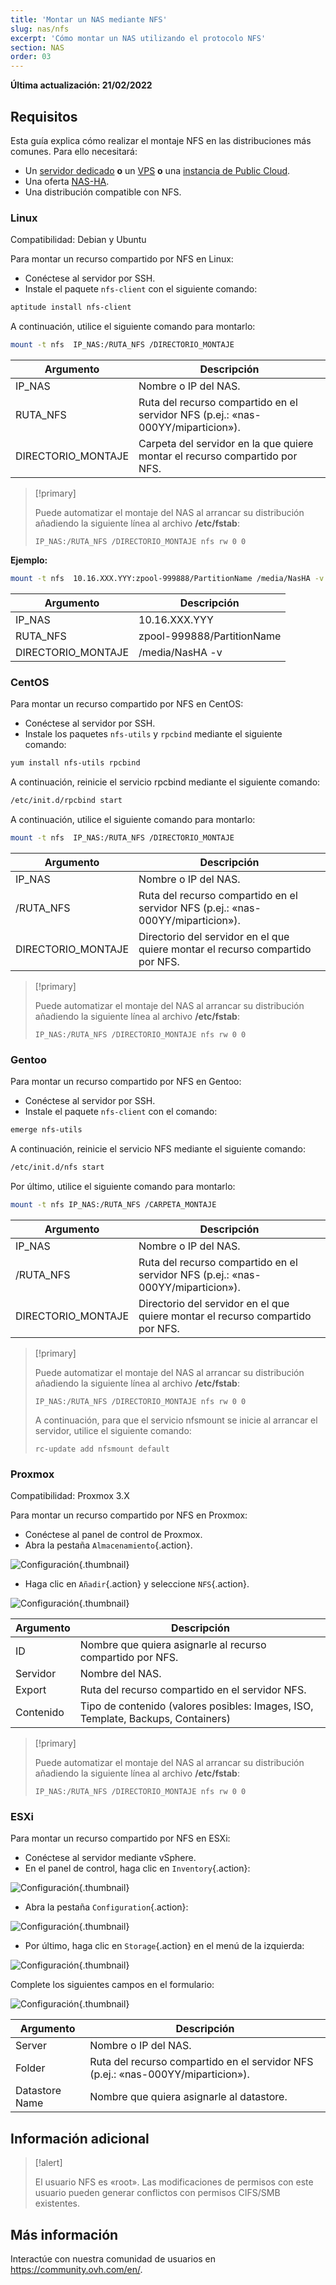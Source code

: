 ```yaml
---
title: 'Montar un NAS mediante NFS'
slug: nas/nfs
excerpt: 'Cómo montar un NAS utilizando el protocolo NFS'
section: NAS
order: 03
---
```


**Última actualización: 21/02/2022**

## Requisitos

Esta guía explica cómo realizar el montaje NFS en las distribuciones más comunes. Para ello necesitará:

- Un [servidor dedicado](https://www.ovhcloud.com/es/bare-metal/) **o** un [VPS](https://www.ovhcloud.com/es/vps/) **o** una [instancia de Public Cloud](https://www.ovhcloud.com/es/public-cloud/).
- Una oferta [NAS-HA](https://www.ovh.com/world/es/nas/).
- Una distribución compatible con NFS.


### Linux

Compatibilidad: Debian y Ubuntu

Para montar un recurso compartido por NFS en Linux:

- Conéctese al servidor por SSH.
- Instale el paquete `nfs-client` con el siguiente comando:


```sh
aptitude install nfs-client
```

A continuación, utilice el siguiente comando para montarlo:


```sh
mount -t nfs  IP_NAS:/RUTA_NFS /DIRECTORIO_MONTAJE
```

|Argumento|Descripción|
|---|---|
|IP_NAS|Nombre o IP del NAS.|
|RUTA_NFS|Ruta del recurso compartido en el servidor NFS (p.ej.: «nas-000YY/miparticion»).|
|DIRECTORIO_MONTAJE|Carpeta del servidor en la que quiere montar el recurso compartido por NFS.|


> [!primary]
>
> Puede automatizar el montaje del NAS al arrancar su distribución añadiendo la siguiente línea al archivo **/etc/fstab**:
>
> ```
> IP_NAS:/RUTA_NFS /DIRECTORIO_MONTAJE nfs rw 0 0
> ```
>

**Ejemplo:**

```sh
mount -t nfs  10.16.XXX.YYY:zpool-999888/PartitionName /media/NasHA -v
```

|Argumento|Descripción|
|---|---|
|IP_NAS|10.16.XXX.YYY|
|RUTA_NFS|zpool-999888/PartitionName|
|DIRECTORIO_MONTAJE|/media/NasHA -v|

### CentOS

Para montar un recurso compartido por NFS en CentOS:

- Conéctese al servidor por SSH.
- Instale los paquetes `nfs-utils` y `rpcbind` mediante el siguiente comando:


```sh
yum install nfs-utils rpcbind
```

A continuación, reinicie el servicio rpcbind mediante el siguiente comando:


```sh
/etc/init.d/rpcbind start
```

A continuación, utilice el siguiente comando para montarlo:

```sh
mount -t nfs  IP_NAS:/RUTA_NFS /DIRECTORIO_MONTAJE
```

|Argumento|Descripción|
|---|---|
|IP_NAS|Nombre o IP del NAS.|
|/RUTA_NFS|Ruta del recurso compartido en el servidor NFS (p.ej.: «nas-000YY/miparticion»).|
|DIRECTORIO_MONTAJE|Directorio del servidor en el que quiere montar el recurso compartido por NFS.|


> [!primary]
>
> Puede automatizar el montaje del NAS al arrancar su distribución añadiendo la siguiente línea al archivo **/etc/fstab**:
>
> ```
> IP_NAS:/RUTA_NFS /DIRECTORIO_MONTAJE nfs rw 0 0
> ```
>

### Gentoo

Para montar un recurso compartido por NFS en Gentoo:

- Conéctese al servidor por SSH.
- Instale el paquete `nfs-client` con el comando:


```sh
emerge nfs-utils
```

A continuación, reinicie el servicio NFS mediante el siguiente comando:

```sh
/etc/init.d/nfs start
```

Por último, utilice el siguiente comando para montarlo:


```sh
mount -t nfs IP_NAS:/RUTA_NFS /CARPETA_MONTAJE
```

|Argumento|Descripción|
|---|---|
|IP_NAS|Nombre o IP del NAS.|
|/RUTA_NFS|Ruta del recurso compartido en el servidor NFS (p.ej.: «nas-000YY/miparticion»).|
|DIRECTORIO_MONTAJE|Directorio del servidor en el que quiere montar el recurso compartido por NFS.|


> [!primary]
>
> Puede automatizar el montaje del NAS al arrancar su distribución añadiendo la siguiente línea al archivo **/etc/fstab**:
>
> ```
> IP_NAS:/RUTA_NFS /DIRECTORIO_MONTAJE nfs rw 0 0
> ```
>
> A continuación, para que el servicio nfsmount se inicie al arrancar el servidor, utilice el siguiente comando:
>
> ```
> rc-update add nfsmount default
> ```
>

### Proxmox

Compatibilidad: Proxmox 3.X

Para montar un recurso compartido por NFS en Proxmox:

- Conéctese al panel de control de Proxmox.
- Abra la pestaña `Almacenamiento`{.action}.


![Configuración](images/img_4647.jpg){.thumbnail}

- Haga clic en `Añadir`{.action} y seleccione `NFS`{.action}.


![Configuración](images/img_4648.jpg){.thumbnail}


|Argumento|Descripción|
|---|---|
|ID|Nombre que quiera asignarle al recurso compartido por NFS.|
|Servidor|Nombre del NAS.|
|Export|Ruta del recurso compartido en el servidor NFS.|
|Contenido|Tipo de contenido (valores posibles: Images, ISO, Template, Backups, Containers)|


> [!primary]
>
> Puede automatizar el montaje del NAS al arrancar su distribución añadiendo la siguiente línea al archivo **/etc/fstab**:
>
> ```
> IP_NAS:/RUTA_NFS /DIRECTORIO_MONTAJE nfs rw 0 0
> ```
>

### ESXi

Para montar un recurso compartido por NFS en ESXi:

- Conéctese al servidor mediante vSphere.
- En el panel de control, haga clic en `Inventory`{.action}:


![Configuración](images/esxi_1.jpg){.thumbnail}

- Abra la pestaña `Configuration`{.action}:


![Configuración](images/esxi_2.jpg){.thumbnail}

- Por último, haga clic en `Storage`{.action} en el menú de la izquierda:


![Configuración](images/esxi_3.jpg){.thumbnail}

Complete los siguientes campos en el formulario:


![Configuración](images/esxi_4.jpg){.thumbnail}

|Argumento|Descripción|
|---|---|
|Server|Nombre o IP del NAS.|
|Folder|Ruta del recurso compartido en el servidor NFS (p.ej.: «nas-000YY/miparticion»).|
|Datastore Name|Nombre que quiera asignarle al datastore.|


## Información adicional


> [!alert]
>
> El usuario NFS es «root». Las modificaciones de permisos con este usuario pueden generar conflictos con permisos CIFS/SMB existentes.
>

## Más información

Interactúe con nuestra comunidad de usuarios en <https://community.ovh.com/en/>.
